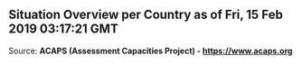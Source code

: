 ## Situation Overview per Country as of Fri, 15 Feb 2019 03:17:21 GMT

Source: **ACAPS (Assessment Capacities Project) - https://www.acaps.org**